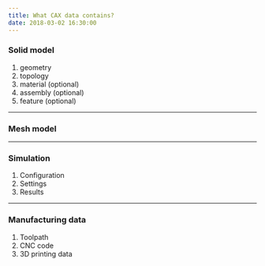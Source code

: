 ```yaml
---
title: What CAX data contains?
date: 2018-03-02 16:30:00
---
```


### Solid model

1. geometry 
2. topology 
3. material (optional)
4. assembly (optional)
5. feature (optional)

---

### Mesh model

---

### Simulation 
1. Configuration
2. Settings
3. Results

---

### Manufacturing data
1. Toolpath
2. CNC code
3. 3D printing data



